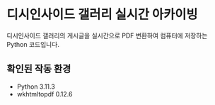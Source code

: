 # 디시인사이드 갤러리 실시간 아카이빙
디시인사이드 갤러리의 게시글을 실시간으로 PDF 변환하여 컴퓨터에 저장하는 Python 코드입니다.

## 확인된 작동 환경
* Python 3.11.3
* wkhtmltopdf 0.12.6